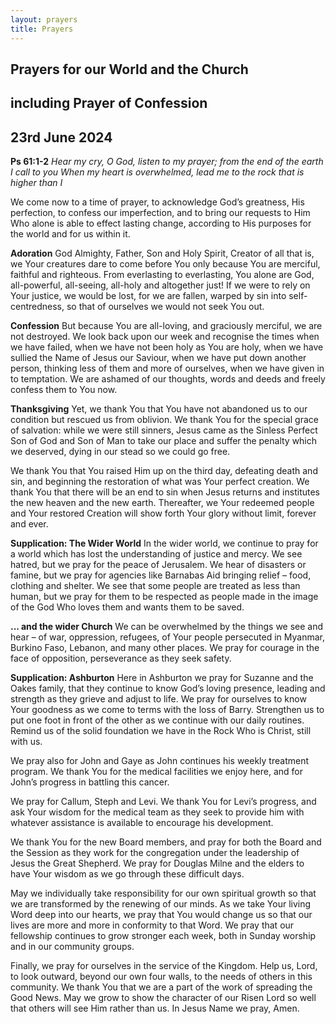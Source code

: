 ```yaml
---
layout: prayers
title: Prayers
---
```

## Prayers for our World and the Church
## including Prayer of Confession
## 23rd June 2024

__Ps 61:1-2__ 
    _Hear my cry, O God, listen to my prayer;_
    _from the end of the earth I call to you_
    _When my heart is overwhelmed, lead me to the rock that is higher than I_

We come now to a time of prayer, to acknowledge God’s greatness, His perfection, to confess our imperfection, and to bring our requests to Him Who alone is able to effect lasting change, according to His purposes for the world and for us within it.

__Adoration__
God Almighty, Father, Son and Holy Spirit, Creator of all that is, we Your creatures dare to come before You only because You are merciful, faithful and righteous. From everlasting to everlasting, You alone are God, all-powerful, all-seeing, all-holy and altogether just! If we were to rely on Your justice, we would be lost, for we are fallen, warped by sin into self-centredness, so that of ourselves we would not seek You out.

__Confession__
But because You are all-loving, and graciously merciful, we are not destroyed. We look back upon our week and recognise the times when we have failed, when we have not been holy as You are holy, when we have sullied the Name of Jesus our Saviour, when we have put down another person, thinking less of them and more of ourselves, when we have given in to temptation. We are ashamed of our thoughts, words and deeds and freely confess them to You now.

__Thanksgiving__
Yet, we thank You that You have not abandoned us to our condition but rescued us from oblivion. We thank You for the special grace of salvation: while we were still sinners, Jesus came as the Sinless Perfect Son of God and Son of Man to take our place and suffer the penalty which we deserved, dying in our stead so we could go free.

We thank You that You raised Him up on the third day, defeating death and sin, and beginning the restoration of what was Your perfect creation. We thank You that there will be an end to sin when Jesus returns and institutes the new heaven and the new earth. Thereafter, we Your redeemed people and Your restored Creation will show forth Your glory without limit, forever and ever.

__Supplication: The Wider World__
In the wider world, we continue to pray for a world which has lost the understanding of justice and mercy. We see hatred, but we pray for the peace of Jerusalem. We hear of disasters or famine, but we pray for agencies like Barnabas Aid bringing relief – food, clothing and shelter. We see that some people are treated as less than human, but we pray for them to be respected as people made in the image of the God Who loves them and wants them to be saved.

__... and the wider Church__
We can be overwhelmed by the things we see and hear – of war, oppression, refugees, of Your people persecuted in Myanmar, Burkino Faso, Lebanon, and many other places. We pray for courage in the face of opposition, perseverance as they seek safety.

__Supplication: Ashburton__
Here in Ashburton we pray for Suzanne and the Oakes family, that they continue to know God’s loving presence, leading and strength as they grieve and adjust to life. We pray for ourselves to know Your goodness as we come to terms with the loss of Barry. Strengthen us to put one foot in front of the other as we continue with our daily routines. Remind us of the solid foundation we have in the Rock Who is Christ, still with us.


We pray also for John and Gaye as John continues his weekly treatment program.  We thank You for the medical facilities we enjoy here, and for John’s progress in battling this cancer.

We pray for Callum, Steph and Levi. We thank You for Levi’s progress, and ask Your wisdom for the medical team as they seek to provide him with whatever assistance is available to encourage his development.

We thank You for the new Board members, and pray for both the Board and the Session as they work for the congregation under the leadership of Jesus the Great Shepherd. We pray for Douglas Milne and the elders to have Your wisdom as we go through these difficult days.

May we individually take responsibility for our own spiritual growth so that we are transformed by the renewing of our minds. As we take Your living Word deep into our hearts, we pray that You would change us so that our lives are more and more in conformity to that Word. We pray that our fellowship continues to grow stronger each week, both in Sunday worship and in our community groups.

Finally, we pray for ourselves in the service of the Kingdom. Help us, Lord, to look outward, beyond our own four walls, to the needs of others in this community. We thank You that we are a part of the work of spreading the Good News. May we grow to show the character of our Risen Lord so well that others will see Him rather than us. In Jesus Name we pray, Amen.
